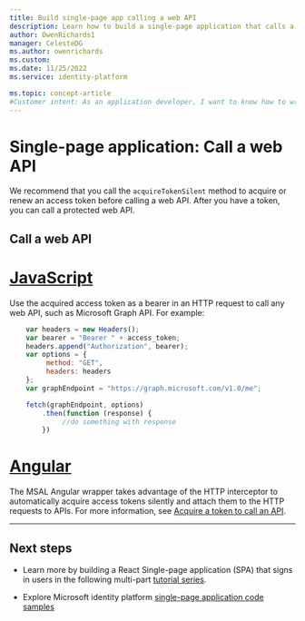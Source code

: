 ```yaml
---
title: Build single-page app calling a web API
description: Learn how to build a single-page application that calls a web API
author: OwenRichards1
manager: CelesteDG
ms.author: owenrichards
ms.custom: 
ms.date: 11/25/2022
ms.service: identity-platform

ms.topic: concept-article
#Customer intent: As an application developer, I want to know how to write a single-page application by using the Microsoft identity platform.
---
```


# Single-page application: Call a web API

We recommend that you call the `acquireTokenSilent` method to acquire or renew an access token before calling a web API. After you have a token, you can call a protected web API.

## Call a web API

# [JavaScript](#tab/javascript)

Use the acquired access token as a bearer in an HTTP request to call any web API, such as Microsoft Graph API. For example:

```javascript
    var headers = new Headers();
    var bearer = "Bearer " + access_token;
    headers.append("Authorization", bearer);
    var options = {
         method: "GET",
         headers: headers
    };
    var graphEndpoint = "https://graph.microsoft.com/v1.0/me";

    fetch(graphEndpoint, options)
        .then(function (response) {
             //do something with response
        })
```

# [Angular](#tab/angular)

The MSAL Angular wrapper takes advantage of the HTTP interceptor to automatically acquire access tokens silently and attach them to the HTTP requests to APIs. For more information, see [Acquire a token to call an API](scenario-spa-acquire-token.md).

---

## Next steps

- Learn more by building a React Single-page application (SPA) that signs in users in the following multi-part [tutorial series](tutorial-single-page-app-react-register-app.md).

- Explore Microsoft identity platform [single-page application code samples](sample-v2-code.md#single-page-applications) 
